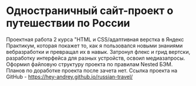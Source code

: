 # Одностраничный сайт-проект о путешествии по России
Проектная работа 2 курса "HTML и CSS/адаптивная верстка в Яндекс Практикум, которая покажет то, как я пользовался новыми знаниями вебразработки и превращал их в навык. Затронул флекс и грид вертски, разработку интерфейса для разных устройств, освоил медиазапросы. Оформил файловую структуру проекта по правилам Nested БЭМ. Планов по доработке проекта после зачета нет. Ссылка проекта на GitHub - https://hey-andrey.github.io/russian-travel/
